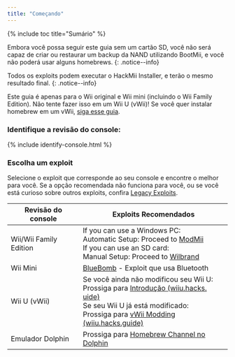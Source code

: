 ```yaml
---
title: "Começando"
---
```


{% include toc title="Sumário" %}

Embora você possa seguir este guia sem um cartão SD, você não será capaz de criar ou restaurar um backup da NAND utilizando BootMii, e você não poderá usar alguns homebrews.
{: .notice--info}

Todos os exploits podem executar o HackMii Installer, e terão o mesmo resultado final.
{: .notice--info}

Este guia é apenas para o Wii original e Wii mini (incluindo o Wii Family Edition). Não tente fazer isso em um Wii U (vWii)! Se você quer instalar homebrew em um vWii, [siga esse guia](https://wiiu.hacks.guide).

### Identifique a revisão do console:

{% include identify-console.html %}<br>

### Escolha um exploit

Selecione o exploit que corresponde ao seu console e encontre o melhor para você. Se a opção recomendada não funciona para você, ou se você está curioso sobre outros exploits, confira [Legacy Exploits](legacy-exploits).

| Revisão do console     | Exploits Recomendados                                                                                                                                                                                                                                                            |
| ---------------------- | -------------------------------------------------------------------------------------------------------------------------------------------------------------------------------------------------------------------------------------------------------------------------------- |
| Wii/Wii Family Edition | If you can use a Windows PC:<br> Automatic Setup: Proceed to [ModMii](modmii)<br> If you can use an SD card:<br> Manual Setup: Proceed to [Wilbrand](wilbrand)                                                                                                 |
| Wii Mini               | [BlueBomb](bluebomb) - Exploit que usa Bluetooth                                                                                                                                                                                                                                 |
| Wii U (vWii)           | Se você ainda não modificou seu Wii U:<br> Prossiga para [Introdução (wiiu.hacks. uide)](https://wiiu.hacks.guide/#/)<br> Se seu Wii U já está modificado:<br> Prossiga para [vWii Modding (wiiu.hacks.guide)](https://wiiu.hacks.guide/#/vwii/sd-preparation) |
| Emulador Dolphin       | Prossiga para [Homebrew Channel no Dolphin](homebrew-dolphin)                                                                                                                                                                                                                    |
